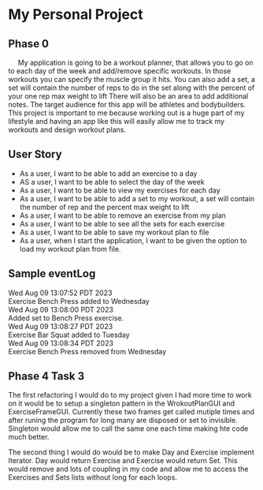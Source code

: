# My Personal Project

## Phase 0

&nbsp;&nbsp;&nbsp;&nbsp; My application is going to be a workout planner,
that allows you to go on to each day of the week and add/remove 
specific workouts. In those workouts you can specify the muscle group
it hits. You can also add a set, a set will contain the number of reps to do in the set
along with the percent of your one rep max weight to lift
There will also be an area to add additional notes. The target audience for this app
will be athletes and bodybuilders. This project is important to me 
because working out is a huge part of my lifestyle and having an app
like this will easily allow me to track my workouts and design workout plans.


## User Story

- As a user, I want to be able to add an exercise to a day
- AS a user, I want to be able to select the day of the week
- As a user, I want to be able to view my exercises for each day
- As a user, I want to be able to add a set to my workout, a set will contain the number of rep and the percent 
max weight to lift
- As a user, I want to be able to remove an exercise from my plan
- As a user, I want to be able to see all the sets for each exercise
- As a user, I want to be able to save my workout plan to file
- As a user, when I start the application, I want to be given the option to load my workout plan from file.

## Sample eventLog
Wed Aug 09 13:07:52 PDT 2023 <br>
Exercise Bench Press added to Wednesday <br>
Wed Aug 09 13:08:00 PDT 2023 <br>
Added set to Bench Press exercise. <br>
Wed Aug 09 13:08:27 PDT 2023 <br>
Exercise Bar Squat added to Tuesday <br>
Wed Aug 09 13:08:34 PDT 2023 <br>
Exercise Bench Press removed from Wednesday <br>

## Phase 4 Task 3

The first refactoring I would do to my project given I had more time to work on it would be to setup a singleton 
pattern in the WrokoutPlanGUI and ExerciseFrameGUI. Currently these two frames get called mutiple times and after
runing the program for long many are disposed or set to invisible. Singleton would allow me to call the same
one each time making hte code much better.


The second thing I would do would be to make Day and Exercise implement Iterator. Day would return Exercise and 
Exercise would return Set. This would remove and lots of coupling in my code and allow me to access the Exercises
and Sets lists without long for each loops.